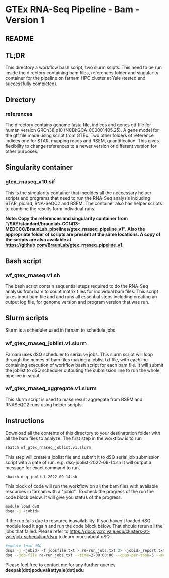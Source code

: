 # GTEx RNA-Seq Pipeline - Bam - Version 1

## README

## TL;DR

This directory a workflow bash script, two slurm scipts. This need to be run inside the directory containing bam files, references folder and singularity container for the pipeline on farnam HPC cluster at Yale (tested and successfully completed).

## Directory

### references

The directory contains genome fasta file, indices and genes gtf file for human version GRCh38.p10 (NCBI:GCA_000001405.25). A gene model for the gtf file made using script from GTEx. Two other folders of reference indices one for STAR, mapping reads and RSEM, quantification. This gives flexibility to change references to a newer version or different version for other purposes.

## Singularity container

### gtex_rnaseq_v10.sif

This is the singularity container that inculdes all the neccessary helper scripts and programs that need to run the RNA-Seq analysis including STAR, picard, RNA-SeQC2 and RSEM. The container also has helper scripts to combine the results form individual runs.

**Note: Copy the references and singularity container from "/SAY/standard/braunlab-CC1413-MEDCCC/BraunLab_pipelines/gtex_rnaseq_pipeline_v1". Also the appropriate folder of scripts are present at the same locations. A copy of the scripts are also available at <https://github.com/BraunLab/gtex_rnaseq_pipeline_v1>.**

## Bash script

### wf_gtex_rnaseq.v1.sh

The bash script contain sequential steps required to do the RNA-Seq analysis from bam to count matrix files for individual bam files. This script takes input bam file and and runs all essential steps including creating an output log file, for genome version and program version that was run.

## Slurm scripts

Slurm is a scheduler used in farnam to schedule jobs.

### wf_gtex_rnaseq_joblist.v1.slurm

Farnam uses dSQ scheduler to serialise jobs. This slurm script will loop through the names of bam files making a joblist txt file, with eachline containing execution of workflow bash script for each bam file. It will submit the joblist to dSQ scheduler outputing the submission line to run the whole pipeline in serial.

### wf_gtex_rnaseq_aggregate.v1.slurm

This slurm script is used to make result aggregate from RSEM and RNASeQC2 runs using helper scripts.

## Instructions

Download all the contents of this directory to your destinatation folder with all the bam files to analyze.
The first step in the workflow is to run

```bash
sbatch wf_gtex_rnaseq_joblist.v1.slurm
```

This step will create a joblist file and submit it to dSQ serial job submission script with a date of run.
e.g. dsq-joblist-2022-09-14.sh
It will output a message for exact command to run.

```bash
sbatch dsq-joblist-2022-09-14.sh
```

This block of code will run the workflow on all the bam files with available resources in farnam with a "jobid". To check the progress of the run the code block below. It will give you status of the progress.

```bash
module load dSQ
dsqa -j <jobid>
```

If the run fails due to resource inavailability. If you haven't loaded dSQ module load it again and run the code block below. That should rerun all the jobs that failed.
Please refer to <https://docs.ycrc.yale.edu/clusters-at-yale/job-scheduling/dsq/> to learn more about dSQ.

```bash
#module load dSQ
dsqa -j <jobid> -f jobsfile.txt > re-run_jobs.txt 2> <jobid>_report.txt
dsq --job-file re-run_jobs.txt --time=2-00:00:00 --cpus-per-task=5 --mem=35G --mail-type=ALL
```

Please feel free to contact me for any further queries  **deepak(dot)poduval(at)yale(dot)edu**
